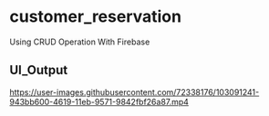 # customer_reservation

Using CRUD Operation With Firebase

## UI_Output


https://user-images.githubusercontent.com/72338176/103091241-943bb600-4619-11eb-9571-9842fbf26a87.mp4
